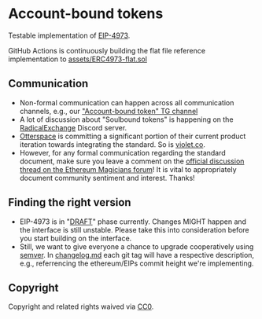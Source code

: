# Account-bound tokens

Testable implementation of
[EIP-4973](https://eips.ethereum.org/EIPS/eip-4973).

GitHub Actions is continuously building the flat file reference implementation
to [assets/ERC4973-flat.sol](https://github.com/rugpullindex/ERC4973/blob/master/assets/ERC4973-flat.sol)

## Communication

- Non-formal communication can happen across all communication channels, e.g.,
  our ["Account-bound token" TG channel](https://t.me/eip4973)
- A lot of discussion about "Soulbound tokens" is happening on the
  [RadicalExchange](https://www.radicalxchange.org/) Discord server.
- [Otterspace](https://www.otterspace.xyz/) is committing a significant portion
  of their current product iteration towards integrating the standard. So is
  [violet.co](https://violet.co/).
- However, for any formal communication regarding the standard document, make
  sure you leave a comment on the [official discussion thread on the Ethereum
  Magicians
  forum](https://ethereum-magicians.org/t/eip-4973-account-bound-tokens/8825)!
  It is vital to appropriately document community sentiment and interest.
  Thanks!

## Finding the right version

- EIP-4973 is in "[DRAFT](https://eips.ethereum.org/EIPS/eip-1#eip-process)"
  phase currently. Changes MIGHT happen and the interface is still unstable.
  Please take this into consideration before you start building on the
  interface.
- Still, we want to give everyone a chance to upgrade cooperatively using
  [semver](https://semver.org/). In [changelog.md](./changelog.md) each git tag
  will have a respective description, e.g., referrencing the ethereum/EIPs
  commit height we're implementing.

## Copyright

Copyright and related rights waived via [CC0](https://creativecommons.org/publicdomain/zero/1.0/).
